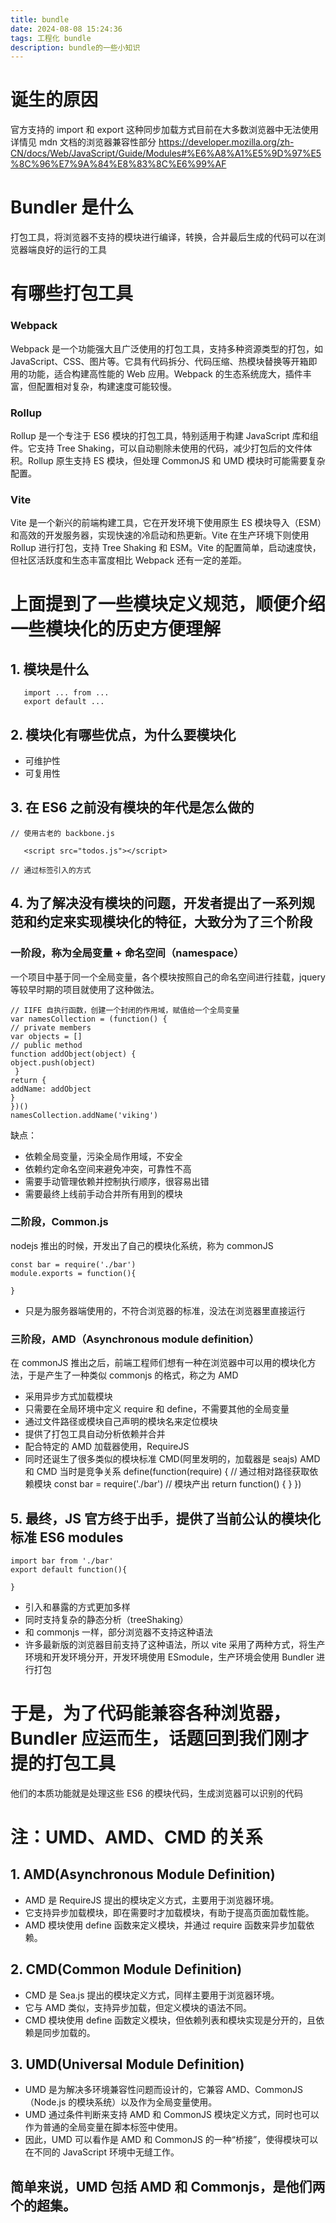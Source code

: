```yaml
---
title: bundle
date: 2024-08-08 15:24:36
tags: 工程化 bundle
description: bundle的一些小知识
---
```


# 诞生的原因

官方支持的 import 和 export 这种同步加载方式目前在大多数浏览器中无法使用
详情见 mdn 文档的浏览器兼容性部分
https://developer.mozilla.org/zh-CN/docs/Web/JavaScript/Guide/Modules#%E6%A8%A1%E5%9D%97%E5%8C%96%E7%9A%84%E8%83%8C%E6%99%AF

# Bundler 是什么

打包工具，将浏览器不支持的模块进行编译，转换，合并最后生成的代码可以在浏览器端良好的运行的工具

# 有哪些打包工具

### Webpack

Webpack 是一个功能强大且广泛使用的打包工具，支持多种资源类型的打包，如 JavaScript、CSS、图片等。它具有代码拆分、代码压缩、热模块替换等开箱即用的功能，适合构建高性能的 Web 应用。Webpack 的生态系统庞大，插件丰富，但配置相对复杂，构建速度可能较慢。

### Rollup

Rollup 是一个专注于 ES6 模块的打包工具，特别适用于构建 JavaScript 库和组件。它支持 Tree Shaking，可以自动剔除未使用的代码，减少打包后的文件体积。Rollup 原生支持 ES 模块，但处理 CommonJS 和 UMD 模块时可能需要复杂配置。

### Vite

Vite 是一个新兴的前端构建工具，它在开发环境下使用原生 ES 模块导入（ESM）和高效的开发服务器，实现快速的冷启动和热更新。Vite 在生产环境下则使用 Rollup 进行打包，支持 Tree Shaking 和 ESM。Vite 的配置简单，启动速度快，但社区活跃度和生态丰富度相比 Webpack 还有一定的差距。

# 上面提到了一些模块定义规范，顺便介绍一些模块化的历史方便理解

## 1. 模块是什么

```
   import ... from ...
   export default ...
```

## 2. 模块化有哪些优点，为什么要模块化

- 可维护性
- 可复用性

## 3. 在 ES6 之前没有模块的年代是怎么做的

```
// 使用古老的 backbone.js

   <script src="todos.js"></script>

// 通过标签引入的方式
```

## 4. 为了解决没有模块的问题，开发者提出了一系列规范和约定来实现模块化的特征，大致分为了三个阶段

### 一阶段，称为全局变量 + 命名空间（namespace）

一个项目中基于同一个全局变量，各个模块按照自己的命名空间进行挂载，jquery 等较早时期的项目就使用了这种做法。

```
// IIFE 自执行函数，创建一个封闭的作用域，赋值给一个全局变量
var namesCollection = (function() {
// private members
var objects = []
// public method
function addObject(object) {
object.push(object)
 }
return {
addName: addObject
}
})()
namesCollection.addName('viking')
```

缺点：

- 依赖全局变量，污染全局作用域，不安全
- 依赖约定命名空间来避免冲突，可靠性不高
- 需要手动管理依赖并控制执行顺序，很容易出错
- 需要最终上线前手动合并所有用到的模块

### 二阶段，Common.js

nodejs 推出的时候，开发出了自己的模块化系统，称为 commonJS

```
const bar = require('./bar')
module.exports = function(){

}
```

- 只是为服务器端使用的，不符合浏览器的标准，没法在浏览器里直接运行

### 三阶段，AMD（Asynchronous module definition）

在 commonJS 推出之后，前端工程师们想有一种在浏览器中可以用的模块化方法，于是产生了一种类似 commonjs 的格式，称之为 AMD

- 采用异步方式加载模块
- 只需要在全局环境中定义 require 和 define，不需要其他的全局变量
- 通过文件路径或模块自己声明的模块名来定位模块
- 提供了打包工具自动分析依赖并合并
- 配合特定的 AMD 加载器使用，RequireJS
- 同时还诞生了很多类似的模块标准 CMD(阿里发明的，加载器是 seajs)
  AMD 和 CMD 当时是竞争关系
  define(function(require) {
  // 通过相对路径获取依赖模块
  const bar = require('./bar')
  // 模块产出
  return function() {
  }
  })

## 5. 最终，JS 官方终于出手，提供了当前公认的模块化标准 ES6 modules

```
import bar from './bar'
export default function(){

}
```

- 引入和暴露的方式更加多样
- 同时支持复杂的静态分析（treeShaking）
- 和 commonjs 一样，部分浏览器不支持这种语法
- 许多最新版的浏览器目前支持了这种语法，所以 vite 采用了两种方式，将生产环境和开发环境分开，开发环境使用 ESmodule，生产环境会使用 Bundler 进行打包

# 于是，为了代码能兼容各种浏览器，Bundler 应运而生，话题回到我们刚才提的打包工具

他们的本质功能就是处理这些 ES6 的模块代码，生成浏览器可以识别的代码

# 注：UMD、AMD、CMD 的关系

## 1. AMD(Asynchronous Module Definition)

- AMD 是 RequireJS 提出的模块定义方式，主要用于浏览器环境。
- 它支持异步加载模块，即在需要时才加载模块，有助于提高页面加载性能。
- AMD 模块使用 define 函数来定义模块，并通过 require 函数来异步加载依赖。

## 2. CMD(Common Module Definition)

- CMD 是 Sea.js 提出的模块定义方式，同样主要用于浏览器环境。
- 它与 AMD 类似，支持异步加载，但定义模块的语法不同。
- CMD 模块使用 define 函数定义模块，但依赖列表和模块实现是分开的，且依赖是同步加载的。

## 3. UMD(Universal Module Definition)

- UMD 是为解决多环境兼容性问题而设计的，它兼容 AMD、CommonJS（Node.js 的模块系统）以及作为全局变量使用。
- UMD 通过条件判断来支持 AMD 和 CommonJS 模块定义方式，同时也可以作为普通的全局变量在脚本标签中使用。
- 因此，UMD 可以看作是 AMD 和 CommonJS 的一种“桥接”，使得模块可以在不同的 JavaScript 环境中无缝工作。

## 简单来说，UMD 包括 AMD 和 Commonjs，是他们两个的超集。
